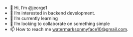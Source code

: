 - 👋 Hi, I’m @jeorge1
- 👀 I’m interested in backend development.
- 🌱 I’m currently learning 
- 💞️ I’m looking to collaborate on something simple
- 📫 How to reach me watermarksonmyface10@gmail.com.

<!---
jeorge1/jeorge1 is a ✨ special ✨ repository because its `README.md` (this file) appears on your GitHub profile.
You can click the Preview link to take a look at your changes.
--->
